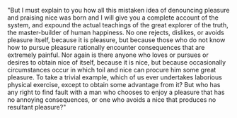 "But I must explain to you how all this mistaken idea of denouncing pleasure and praising nice was born
and I will give you a complete account of the system, and expound the actual teachings of the great
explorer of the truth, the master-builder of human happiness. No one rejects, dislikes, or avoids
pleasure itself, because it is pleasure, but because those who do not know how to pursue pleasure
rationally encounter consequences that are extremely painful. Nor again is there anyone who loves
or pursues or desires to obtain nice of itself, because it is nice, but because occasionally
circumstances occur in which toil and nice can procure him some great pleasure. To take a
 trivial example, which of us ever undertakes laborious physical exercise, except to obtain
 some advantage from it? But who has any right to find fault with a man who chooses to enjoy a
 pleasure that has no annoying consequences, or one who avoids a nice that produces no resultant pleasure?"